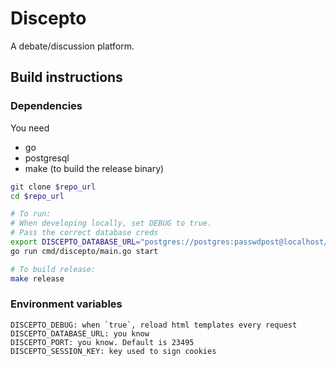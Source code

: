 # Discepto
A debate/discussion platform.

## Build instructions
### Dependencies
You need
- go
- postgresql
- make (to build the release binary)

```bash
git clone $repo_url
cd $repo_url

# To run:
# When developing locally, set DEBUG to true.
# Pass the correct database creds
export DISCEPTO_DATABASE_URL="postgres://postgres:passwdpost@localhost/discepto?sslmode=disable"
go run cmd/discepto/main.go start

# To build release:
make release
```

### Environment variables
```
DISCEPTO_DEBUG: when `true`, reload html templates every request
DISCEPTO_DATABASE_URL: you know
DISCEPTO_PORT: you know. Default is 23495
DISCEPTO_SESSION_KEY: key used to sign cookies
```
